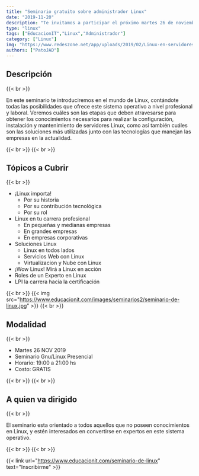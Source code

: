 ```yaml
---
title: "Seminario gratuito sobre administrador Linux"
date: "2019-11-20"
description: "Te invitamos a participar el próximo martes 26 de noviembre de un Seminario Gratuito y presencial sobre las principales bases de los servidores de Linux y su interacción con el ambiente empresarial. Además, cómo se configura, instala y mantiene este tipo de servidores."
type: "linux"
tags: ["EducacionIT","Linux","Administrador"]
category: ["Linux"]
img: "https://www.redeszone.net/app/uploads/2019/02/Linux-en-servidores.jpg"
authors: ["PatoJAD"]
---
```


## Descripción

{{< br >}}

En este seminario te introduciremos en el mundo de Linux, contándote todas las posibilidades que ofrece este sistema operativo a nivel profesional y laboral. Veremos cuáles son las etapas que deben atravesarse para obtener los conocimientos necesarios para realizar la configuración, instalación y mantenimiento de servidores Linux, como así también cuáles son las soluciones más utilizadas junto con las tecnologías que manejan las empresas en la actualidad.

{{< br >}}
{{< br >}}

## Tópicos a Cubrir

{{< br >}}

* ¡Linux importa!
  * Por su historia
  * Por su contribución tecnológica
  * Por su rol
* Linux en tu carrera profesional
  * En pequeñas y medianas empresas
  * En grandes empresas
  * En empresas corporativas
* Soluciones Linux
  * Linux en todos lados
  * Servicios Web con Linux
  * Virtualizacion y Nube con Linux
* ¡Wow Linux! Mirá a Linux en acción
* Roles de un Experto en Linux
* LPI la carrera hacia la certificación

{{< br >}}
{{< img src="https://www.educacionit.com/images/seminarios2/seminario-de-linux.jpg" >}}
{{< br >}}

## Modalidad

{{< br >}}

* Martes 26 NOV 2019
* Seminario Gnu/Linux Presencial
* Horario: 19:00 a 21:00 hs
* Costo: GRATIS

{{< br >}}
{{< br >}}

## A quien va dirigido

{{< br >}}

El seminario esta orientado a todos aquellos que no poseen conocimientos en Linux, y estén interesados en convertirse en expertos en este sistema operativo.

{{< br >}}
{{< br >}}

{{< link url="https://www.educacionit.com/seminario-de-linux" text="Inscribirme" >}}
